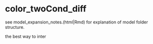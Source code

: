 # color_twoCond_diff

see model_expansion_notes.(html|Rmd) for explanation of model folder structure.

the best way to inter
